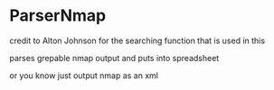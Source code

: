 # ParserNmap



credit to Alton Johnson for the searching function that is used in this

parses grepable nmap output and puts into spreadsheet

or you know just output nmap as an xml
